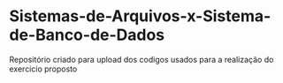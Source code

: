 # Sistemas-de-Arquivos-x-Sistema-de-Banco-de-Dados
Repositório criado para upload dos codigos usados para a realização do exercicio proposto
